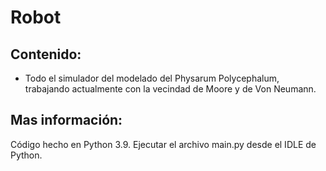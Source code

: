 # Robot
## Contenido:
* Todo el simulador del modelado del Physarum Polycephalum, trabajando actualmente con la vecindad de Moore y de Von Neumann.
## Mas información:
Código hecho en Python 3.9. Ejecutar el archivo main.py desde el IDLE de Python. 